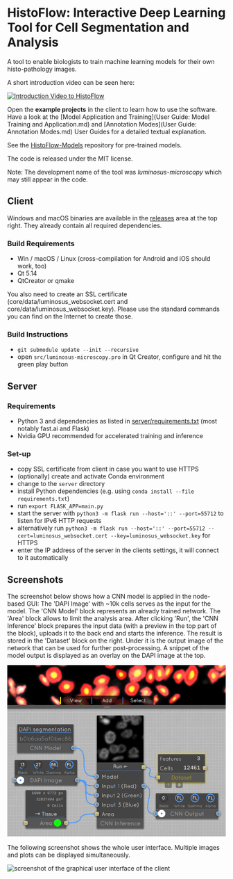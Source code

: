 # HistoFlow: Interactive Deep Learning Tool for Cell Segmentation and Analysis

A tool to enable biologists to train machine learning models for their own histo-pathology images.

A short introduction video can be seen here:

[![Introduction Video to HistoFlow](http://img.youtube.com/vi/s4tRJaIIrgI/0.jpg)](http://www.youtube.com/watch?v=s4tRJaIIrgI "Introduction Video to HistoFlow")

Open the **example projects** in the client to learn how to use the software. Have a look at the [Model Application and Training](User Guide: Model Training and Application.md) and [Annotation Modes](User Guide: Annotation Modes.md) User Guides for a detailed textual explanation.

See the [HistoFlow-Models](https://github.com/luminosuslight/pathology-pretrained-models) repository for pre-trained models.

The code is released under the MIT license.

Note: The development name of the tool was _luminosus-microscopy_ which may still appear in the code.

## Client

Windows and macOS binaries are available in the [releases](https://github.com/luminosuslight/pathology-ml-model-training/releases) area at the top right. They already contain all required dependencies.

### Build Requirements

* Win / macOS / Linux (cross-compilation for Android and iOS should work, too)
* Qt 5.14
* QtCreator or qmake

You also need to create an SSL certificate (core/data/luminosus_websocket.cert and core/data/luminosus_websocket.key). Please use the standard commands you can find on the Internet to create those.

### Build Instructions

* `git submodule update --init --recursive`
* open `src/luminosus-microscopy.pro` in Qt Creator, configure and hit the green play button


## Server

### Requirements

* Python 3 and dependencies as listed in [server/requirements.txt](server/requirements.txt) (most notably fast.ai and Flask)
* Nvidia GPU recommended for accelerated training and inference

### Set-up

* copy SSL certificate from client in case you want to use HTTPS
* (optionally) create and activate Conda environment
* change to the `server` directory
* install Python dependencies (e.g. using `conda install --file requirements.txt`)
* run `export FLASK_APP=main.py`
* start the server with `python3 -m flask run --host='::' --port=55712` to listen for IPv6 HTTP requests
* alternatively run `python3 -m flask run --host='::' --port=55712 --cert=luminosus_websocket.cert --key=luminosus_websocket.key` for HTTPS
* enter the IP address of the server in the clients settings, it will connect to it automatically

## Screenshots

The screenshot below shows how a CNN model is applied in the node-based GUI: The 'DAPI Image' with ~10k cells serves as the input for the model. The 'CNN Model' block represents an already trained network. The 'Area' block allows to limit the analysis area. After clicking 'Run', the 'CNN Inference' block prepares the input data (with a preview in the top part of the block), uploads it to the back end and starts the inference. The result is stored in the 'Dataset' block on the right. Under it is the output image of the network that can be used for further post-processing. A snippet of the model output is displayed as an overlay on the DAPI image at the top.

![screenshot of the graphical user interface of the client](inference_screenshot.png)

The following screenshot shows the whole user interface. Multiple images and plots can be displayed simultaneously.

![screenshot of the graphical user interface of the client](gui_screenshot.png)
